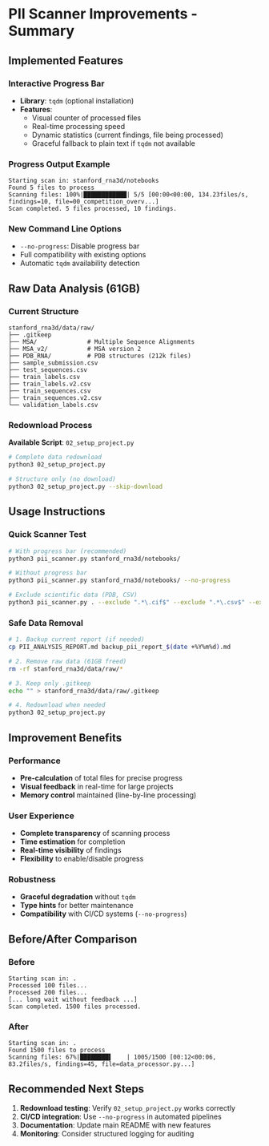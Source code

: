 # PII Scanner Improvements - Summary

## Implemented Features

### Interactive Progress Bar
- **Library**: `tqdm` (optional installation)
- **Features**:
  - Visual counter of processed files
  - Real-time processing speed
  - Dynamic statistics (current findings, file being processed)
  - Graceful fallback to plain text if `tqdm` not available

### Progress Output Example
```
Starting scan in: stanford_rna3d/notebooks
Found 5 files to process
Scanning files: 100%|████████████| 5/5 [00:00<00:00, 134.23files/s, findings=10, file=00_competition_overv...]
Scan completed. 5 files processed, 10 findings.
```

### New Command Line Options
- `--no-progress`: Disable progress bar
- Full compatibility with existing options
- Automatic `tqdm` availability detection

## Raw Data Analysis (61GB)

### Current Structure
```
stanford_rna3d/data/raw/
├── .gitkeep
├── MSA/              # Multiple Sequence Alignments
├── MSA_v2/           # MSA version 2
├── PDB_RNA/          # PDB structures (212k files)
├── sample_submission.csv
├── test_sequences.csv
├── train_labels.csv
├── train_labels.v2.csv
├── train_sequences.csv
├── train_sequences.v2.csv
└── validation_labels.csv
```

### Redownload Process
**Available Script**: `02_setup_project.py`
```bash
# Complete data redownload
python3 02_setup_project.py

# Structure only (no download)
python3 02_setup_project.py --skip-download
```

## Usage Instructions

### Quick Scanner Test
```bash
# With progress bar (recommended)
python3 pii_scanner.py stanford_rna3d/notebooks/

# Without progress bar
python3 pii_scanner.py stanford_rna3d/notebooks/ --no-progress

# Exclude scientific data (PDB, CSV)
python3 pii_scanner.py . --exclude ".*\.cif$" --exclude ".*\.csv$" --exclude "\.venv.*"
```

### Safe Data Removal
```bash
# 1. Backup current report (if needed)
cp PII_ANALYSIS_REPORT.md backup_pii_report_$(date +%Y%m%d).md

# 2. Remove raw data (61GB freed)
rm -rf stanford_rna3d/data/raw/*

# 3. Keep only .gitkeep
echo "" > stanford_rna3d/data/raw/.gitkeep

# 4. Redownload when needed
python3 02_setup_project.py
```

## Improvement Benefits

### Performance
- **Pre-calculation** of total files for precise progress
- **Visual feedback** in real-time for large projects
- **Memory control** maintained (line-by-line processing)

### User Experience
- **Complete transparency** of scanning process
- **Time estimation** for completion
- **Real-time visibility** of findings
- **Flexibility** to enable/disable progress

### Robustness
- **Graceful degradation** without `tqdm`
- **Type hints** for better maintenance
- **Compatibility** with CI/CD systems (`--no-progress`)

## Before/After Comparison

### Before
```
Starting scan in: .
Processed 100 files...
Processed 200 files...
[... long wait without feedback ...]
Scan completed. 1500 files processed.
```

### After
```
Starting scan in: .
Found 1500 files to process
Scanning files: 67%|████████▌    | 1005/1500 [00:12<00:06, 83.2files/s, findings=45, file=data_processor.py...]
```

## Recommended Next Steps

1. **Redownload testing**: Verify `02_setup_project.py` works correctly
2. **CI/CD integration**: Use `--no-progress` in automated pipelines  
3. **Documentation**: Update main README with new features
4. **Monitoring**: Consider structured logging for auditing